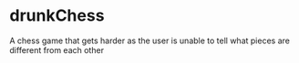 # drunkChess
A chess game that gets harder as the user is unable to tell what pieces are different from each other
